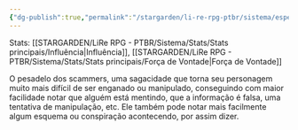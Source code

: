 ```yaml
---
{"dg-publish":true,"permalink":"/stargarden/li-re-rpg-ptbr/sistema/especializacoes/especializacoes-existentes/perspicacia/","created":"2025-01-11T01:32:05.513-03:00","updated":"2025-01-12T02:34:53.937-03:00"}
---
```



Stats: [[STARGARDEN/LiRe RPG - PTBR/Sistema/Stats/Stats principais/Influência\|Influência]], [[STARGARDEN/LiRe RPG - PTBR/Sistema/Stats/Stats principais/Força de Vontade\|Força de Vontade]]

O pesadelo dos scammers, uma sagacidade que torna seu personagem muito mais difícil de ser enganado ou manipulado, conseguindo com maior facilidade notar que alguém está mentindo, que a informação é falsa, uma tentativa de manipulação, etc. Ele também pode notar mais facilmente algum esquema ou conspiração acontecendo, por assim dizer.